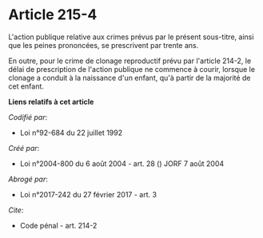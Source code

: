 # Article 215-4

L'action publique relative aux crimes prévus par le présent sous-titre, ainsi que les peines prononcées, se prescrivent par
trente ans. 

En outre, pour le crime de clonage reproductif prévu par l'article 214-2, le délai de prescription de l'action publique ne
commence à courir, lorsque le clonage a conduit à la naissance d'un enfant, qu'à partir de la majorité de cet enfant.

**Liens relatifs à cet article**

_Codifié par_:

  - Loi n°92-684 du 22 juillet 1992

_Créé par_:

  - Loi n°2004-800 du 6 août 2004 - art. 28 () JORF 7 août 2004

_Abrogé par_:

  - Loi n°2017-242 du 27 février 2017 - art. 3

_Cite_:

  - Code pénal - art. 214-2

